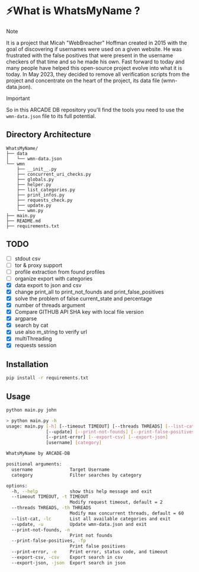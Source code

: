# ⚡What is WhatsMyName ?

> [!NOTE]
> It is a project that Micah "WebBreacher" Hoffman created in 2015 with the goal of discovering if usernames were used on a given website. He was frustrated with the false positives that were present in the username checkers of that time and so he made his own. Fast forward to today and many people have helped this open-source project evolve into what it is today.
> In May 2023, they decided to remove all verification scripts from the project and concentrate on the heart of the project, its data file (wmn-data.json).

> [!IMPORTANT]
> So in this ARCADE DB repository you'll find the tools you need to use the `wmn-data.json` file to its full potential.

## Directory Architecture

```
WhatsMyName/
├── data
│   └── wmn-data.json
└── wmn
    ├── __init__.py
    ├── concurrent_uri_checks.py
    ├── globals.py
    ├── helper.py
    ├── list_categories.py
    ├── print_infos.py
    ├── requests_check.py
    ├── update.py
    └── wmn.py
├── main.py
├── README.md
├── requirements.txt
```

## TODO

- [ ] stdout csv
- [ ] tor & proxy support
- [ ] profile extraction from found profiles
- [ ] organize export with categories
- [x] data export to json and csv
- [x] change print_all to print_not_founds and print_false_positives
- [x] solve the problem of false current_state and percentage
- [x] number of threads argument
- [x] Compare GITHUB API SHA key with local file version
- [x] argparse
- [x] search by cat
- [x] use also m_string to verify url
- [x] multiThreading
- [x] requests session

## Installation

```bash
pip install -r requirements.txt
```

## Usage

```bash
python main.py john
```

```bash
> python main.py -h
usage: main.py [-h] [--timeout TIMEOUT] [--threads THREADS] [--list-cat]
               [--update] [--print-not-founds] [--print-false-positives]
               [--print-error] [--export-csv] [--export-json]
               [username] [category]

WhatsMyName by ARCADE-DB

positional arguments:
  username              Target Username
  category              Filter searches by category

options:
  -h, --help            show this help message and exit
  --timeout TIMEOUT, -t TIMEOUT
                        Modify request timeout, default = 2
  --threads THREADS, -th THREADS
                        Modify max concurrent threads, default = 60
  --list-cat, -lc       List all available categories and exit
  --update, -u          Update wmn-data.json and exit
  --print-not-founds, -n
                        Print not founds
  --print-false-positives, -fp
                        Print false positives
  --print-error, -e     Print error, status code, and timeout
  --export-csv, -csv    Export search in csv
  --export-json, -json  Export search in json
```
